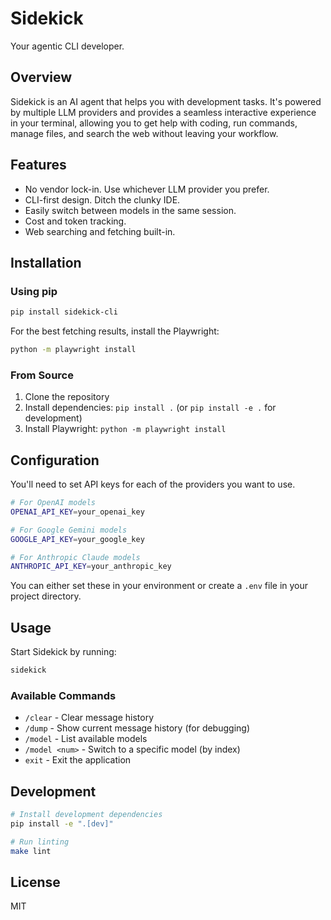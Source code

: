 # Sidekick

Your agentic CLI developer.

## Overview

Sidekick is an AI agent that helps you with development tasks. It's powered by multiple LLM providers 
and provides a seamless interactive experience in your terminal, allowing you to get help with coding, 
run commands, manage files, and search the web without leaving your workflow.

## Features

- No vendor lock-in. Use whichever LLM provider you prefer.
- CLI-first design. Ditch the clunky IDE.
- Easily switch between models in the same session.
- Cost and token tracking.
- Web searching and fetching built-in.

## Installation

### Using pip

```bash
pip install sidekick-cli
```

For the best fetching results, install the Playwright:

```bash
python -m playwright install
```

### From Source

1. Clone the repository
2. Install dependencies: `pip install .` (or `pip install -e .` for development)
3. Install Playwright: `python -m playwright install`

## Configuration

You'll need to set API keys for each of the providers you want to use.

```bash
# For OpenAI models
OPENAI_API_KEY=your_openai_key

# For Google Gemini models
GOOGLE_API_KEY=your_google_key

# For Anthropic Claude models
ANTHROPIC_API_KEY=your_anthropic_key
```

You can either set these in your environment or create a `.env` file in your project directory.

## Usage

Start Sidekick by running:

```bash
sidekick
```

### Available Commands

- `/clear` - Clear message history
- `/dump` - Show current message history (for debugging)
- `/model` - List available models
- `/model <num>` - Switch to a specific model (by index)
- `exit` - Exit the application

## Development

```bash
# Install development dependencies
pip install -e ".[dev]"

# Run linting
make lint
```

## License

MIT
